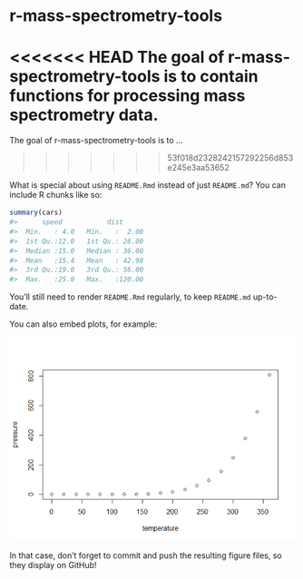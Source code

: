 
<!-- README.md is generated from README.Rmd. Please edit that file -->

# r-mass-spectrometry-tools

<!-- badges: start -->

<!-- badges: end -->

<<<<<<< HEAD
The goal of r-mass-spectrometry-tools is to contain functions for
processing mass spectrometry data.
=======
The goal of r-mass-spectrometry-tools is to …
>>>>>>> 53f018d2328242157292256d853e245e3aa53652

What is special about using `README.Rmd` instead of just `README.md`?
You can include R chunks like so:

``` r
summary(cars)
#>      speed           dist       
#>  Min.   : 4.0   Min.   :  2.00  
#>  1st Qu.:12.0   1st Qu.: 26.00  
#>  Median :15.0   Median : 36.00  
#>  Mean   :15.4   Mean   : 42.98  
#>  3rd Qu.:19.0   3rd Qu.: 56.00  
#>  Max.   :25.0   Max.   :120.00
```

You’ll still need to render `README.Rmd` regularly, to keep `README.md`
up-to-date.

You can also embed plots, for example:

![](README_files/figure-gfm/pressure-1.png)<!-- -->

In that case, don’t forget to commit and push the resulting figure
files, so they display on GitHub\!
